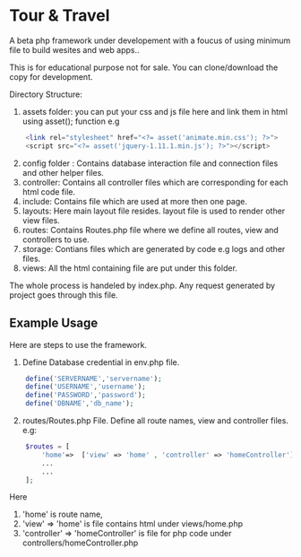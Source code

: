 Tour & Travel
============


A beta php framework under developement with a foucus of using minimum file to build wesites and web apps..  

This is for educational purpose not for sale. You can clone/download the copy for development.


Directory Structure:
1. assets folder: you can put your css and js file here and link them in html using asset(); function
e.g
```php
    <link rel="stylesheet" href="<?= asset('animate.min.css'); ?>">
    <script src="<?= asset('jquery-1.11.1.min.js'); ?>"></script>
```
2. config folder : Contains database interaction file and connection files and other helper files.
3. controller: Contains all controller files which are corresponding for each html code file.
4. include: Contains file which are used at more then one page.
5. layouts: Here main layout file resides. layout file is used to render other view files.
6. routes:  Contains Routes.php file where we define all routes, view and controllers to use.
7. storage: Contians files which are generated by code e.g logs and other files.  
8. views:   All the html containing file are put under this folder.

The whole process is handeled by index.php. Any request generated by project goes through this file.


## Example Usage
Here are steps to use the framework.
1. Define Database credential in env.php file.
```php
    define('SERVERNAME','servername');
    define('USERNAME','username');
    define('PASSWORD','password');
    define('DBNAME','db_name');
```
2. routes/Routes.php File.
    Define all route names, view and  controller files.
    e.g: 
```php
    $routes = [
        'home'=>  ['view' => 'home' , 'controller' => 'homeController'],
        ...
        ...
    ];
```    

Here 
1. 'home' is route name, 
2. 'view' => 'home' is file contains html under views/home.php
3. 'controller' => 'homeController' is file for php code under controllers/homeController.php

